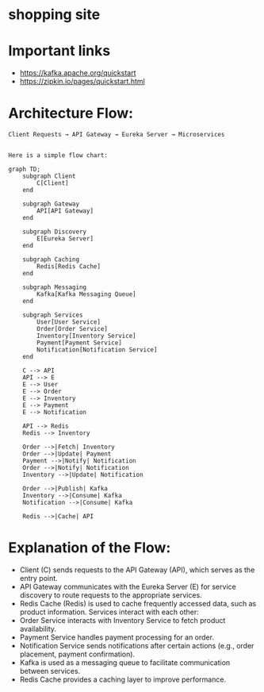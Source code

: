 # shopping site

# Important links
- https://kafka.apache.org/quickstart
- https://zipkin.io/pages/quickstart.html


# Architecture Flow:
	
	Client Requests → API Gateway → Eureka Server → Microservices

                                         
    Here is a simple flow chart:



```mermaid
graph TD;
    subgraph Client
        C[Client]
    end
    
    subgraph Gateway
        API[API Gateway]
    end

    subgraph Discovery
        E[Eureka Server]
    end

    subgraph Caching
        Redis[Redis Cache]
    end

    subgraph Messaging
        Kafka[Kafka Messaging Queue]
    end
    
    subgraph Services
        User[User Service]
        Order[Order Service]
        Inventory[Inventory Service]
        Payment[Payment Service]
        Notification[Notification Service]
    end
    
    C --> API
    API --> E
    E --> User
    E --> Order
    E --> Inventory
    E --> Payment
    E --> Notification
    
    API --> Redis
    Redis --> Inventory

    Order -->|Fetch| Inventory
    Order -->|Update| Payment
    Payment -->|Notify| Notification
    Order -->|Notify| Notification
    Inventory -->|Update| Notification
    
    Order -->|Publish| Kafka
    Inventory -->|Consume| Kafka
    Notification -->|Consume| Kafka
    
    Redis -->|Cache| API
```

# Explanation of the Flow:
- Client (C) sends requests to the API Gateway (API), which serves as the entry point.
- API Gateway communicates with the Eureka Server (E) for service discovery to route requests to the appropriate services.
- Redis Cache (Redis) is used to cache frequently accessed data, such as product information.
Services interact with each other:
- Order Service interacts with Inventory Service to fetch product availability.
- Payment Service handles payment processing for an order.
- Notification Service sends notifications after certain actions (e.g., order placement, payment confirmation).
- Kafka is used as a messaging queue to facilitate communication between services.
- Redis Cache provides a caching layer to improve performance.
